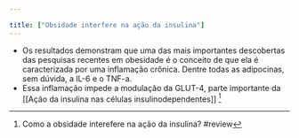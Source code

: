 ```yaml
---

title: ["Obsidade interfere na ação da insulina"]
---
```

+ Os resultados demonstram que uma das mais importantes descobertas das pesquisas recentes em obesidade é o conceito de que ela é caracterizada por uma inflamação crônica. Dentre todas as adipocinas, sem dúvida, a IL-6 e o TNF-a.
+ Essa inflamação impede a modulação da GLUT-4, parte importante da [[Ação da insulina nas células insulinodependentes]] [^26376]

[^26376]: Como a obsidade interefere na ação da insulina?
#review 
